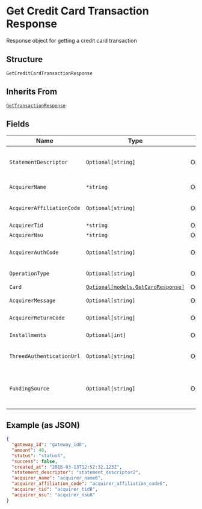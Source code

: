 
# Get Credit Card Transaction Response

Response object for getting a credit card transaction

## Structure

`GetCreditCardTransactionResponse`

## Inherits From

[`GetTransactionResponse`](../../doc/models/get-transaction-response.md)

## Fields

| Name | Type | Tags | Description |
|  --- | --- | --- | --- |
| `StatementDescriptor` | `Optional[string]` | Optional | Text that will appear on the credit card's statement |
| `AcquirerName` | `*string` | Optional | Acquirer name |
| `AcquirerAffiliationCode` | `Optional[string]` | Optional | Aquirer affiliation code |
| `AcquirerTid` | `*string` | Optional | Acquirer TID |
| `AcquirerNsu` | `*string` | Optional | Acquirer NSU |
| `AcquirerAuthCode` | `Optional[string]` | Optional | Acquirer authorization code |
| `OperationType` | `Optional[string]` | Optional | Operation type |
| `Card` | [`Optional[models.GetCardResponse]`](../../doc/models/get-card-response.md) | Optional | Card data |
| `AcquirerMessage` | `Optional[string]` | Optional | Acquirer message |
| `AcquirerReturnCode` | `Optional[string]` | Optional | Acquirer Return Code |
| `Installments` | `Optional[int]` | Optional | Number of installments |
| `ThreedAuthenticationUrl` | `Optional[string]` | Optional | 3D-S authentication Url |
| `FundingSource` | `Optional[string]` | Optional | Identify when a card is prepaid, credit or debit. |

## Example (as JSON)

```json
{
  "gateway_id": "gateway_id8",
  "amount": 40,
  "status": "status6",
  "success": false,
  "created_at": "2016-03-13T12:52:32.123Z",
  "statement_descriptor": "statement_descriptor2",
  "acquirer_name": "acquirer_name6",
  "acquirer_affiliation_code": "acquirer_affiliation_code6",
  "acquirer_tid": "acquirer_tid8",
  "acquirer_nsu": "acquirer_nsu8"
}
```

